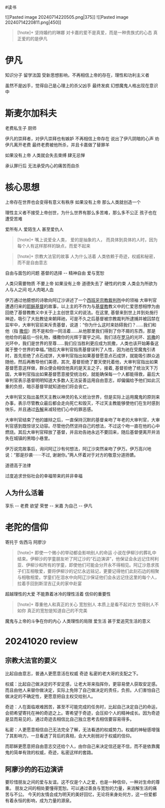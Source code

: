 #读书 

![[Pasted image 20240714220505.png|375]]
![[Pasted image 20240714220811.png|450]]
>[!note]+ 坚持婚约的琳娜
对卡嘉的爱不是真爱，而是一种贵族式的心态 
真正爱的的是伊凡

# 伊凡
知识分子 留学法国 受新思想影响，不再相信上帝的存在，理性和功利主义者

虽然不是凶手，觉得自己是心理上的杀父凶手 最终发疯 幻想魔鬼人格出现在意识中

# 斯麦尔加科夫
老费私生子
厨师

伊凡的崇拜者，对伊凡崇拜也有嫉妒 不再相信上帝存在 
说出了伊凡阴暗的心声 劝伊凡离开老费 最终老费被他所杀，并且卡嘉做了替罪羊

如果没有上帝 人类就会失去束缚 肆无忌惮

承认罪行后 无法承受内心的痛苦而自杀

# 核心思想
上帝存在世界也会变得有意义有秩序
如果没有上帝 那么人类就创造一个

理性主义者不接受上帝创世，为什么世界有那么多苦难，那么多不公正
孩子也在遭受苦难

爱所有人 爱陌生人 甚至爱仇人

>[!note]+ 嘴上说爱全人类， 爱的是抽象的人， 而具体到具体的人时，因为每个人有这样那样的缺点，而爱不起来

>[!note]+ 宗教大法官的故事
人为什么活着
人类依赖于奇迹，权威和秘密，而不是自由意志

自由与面包的问题
基督的选择 -- 精神自由 爱与宽恕

人类只需要物质 不要上帝 如果没有上帝 道德失去了 硬性的约束 人类会为所欲为 人与人之间 吃人肉喝人血

伊万通过他臆想的诗歌向阿辽沙讲述了一个[西班牙宗教裁判所](https://zh.wikipedia.org/wiki/%E8%A5%BF%E7%8F%AD%E7%89%99%E5%AE%97%E6%95%99%E8%A3%81%E5%88%A4%E6%89%80 "西班牙宗教裁判所")中的领袖 大审判官 遭遇归来的[耶稣基督](https://zh.wikipedia.org/wiki/%E8%80%B6%E7%A8%A3 "耶稣")的故事，以上主的不作为与[基督教](https://zh.wikipedia.org/wiki/%E5%9F%BA%E7%9D%A3%E6%95%99 "基督教")教义中的仁爱思想相悖为由回绝了基督教教义中关于上主创世意义的说法。在这里, 基督来到世上并到处施行神迹，吸引了大批教徒来朝拜祂，可是不久之后基督被宗教裁判所逮捕并被囚禁在监牢中，大审判官前来斥责基督，说道：“你为什么这时来妨碍我们？……我们和他（指 [撒但](https://zh.wikipedia.org/wiki/%E6%92%92%E4%BD%86 "撒但")）而不是和你一同活着……从他那里我们得到了你不屑的东西，那是他给你的最后一份礼物，播撒你的光辉于寰宇之间。我们活在[罗马](https://zh.wikipedia.org/wiki/%E7%BD%97%E9%A9%AC "罗马")的光环、[凯撒](https://zh.wikipedia.org/wiki/%E5%87%AF%E6%92%92 "凯撒")的光环中，我们是世界的至尊……我们应当胜利更应成为凯撒，人类也该开始筹备这属于整个世界的幸福。”随后大审判官指责基督误判了人性，因为祂在受魔鬼引诱时，首先拒绝了点石成饼，大审判官指出如果基督愿意点石成饼，就能吸引群众追随他，然后再教导他们美德，其次, 基督拒绝了要天使托着他，大审判官指出如果基督愿意这样做，群众便会相信他真的是天主之子，接着, 基督拒绝了统治天下万国，大审判官指出如果基督愿意接受统治权，就能确保每一个人都能得救，最后大审判官表示基督明明知道大多数人无法妥善运用自由意志，却偏偏给予他们如此沉重的负担，暗示基督早就知道他们将会丧亡。

大审判官又指出虽然天主教以神灵的名义统治世界，但是实际上运用魔鬼的原则来办事，表示尽管教众最后都会走向死亡和毁灭，不过天主教能够使他们在生时感到快乐，并且通过[告解](https://zh.wikipedia.org/wiki/%E5%92%8C%E5%A5%BD%E8%81%96%E4%BA%8B "和好圣事")来减轻他们心中的罪恶感。

大审判官结束了他的雄辩之后，一直保持沉默的基督亲吻了年老的大审判官，大审判官感到既惊讶又动容。尽管他仍然坚持自己的想法，不过这个吻一直在他的心中燃烧。其后大审判官释放了基督，并且劝告祂永远不要回来，随后基督便离开并消失在城镇的黑暗小巷里。

伊万说完故事后，询问阿辽沙有何想法，阿辽沙突然亲吻了伊万。伊万高兴地说：“那是抄袭⋯⋯不过, 谢谢你。”两人怀着对于对方的敬意分道扬镳。


道德高于法律

过度追求世俗社会的幸福带来的并非幸福

## 人为什么活着

享乐  -- 老费
欲望 荣誉 -- 米嘉
为自己 -- 伊凡

# 老陀的信仰
寄托于 佐西马 阿廖沙

>[!note]+ 即使一个微小的举动都会影响别人的命运
小说在伊柳沙的葬礼中结束。伊柳沙的学童朋友听了阿辽沙的“石边演讲”，他保证会永远记住柯利亚、伊柳沙和所有的学童，即使他们可能会分开永不得相见。阿辽沙恳求孩子们互相敬爱，要将伊柳沙的记忆永远铭记，更要记得他们此刻石边的相聚与相敬相爱。学童们在泪水中向阿辽沙保证他们会永远记住这里的每个人，拉着手回到斯涅吉辽夫的家中赴宴

超越理性的大爱 不能靠着冰冷的理性活着
信仰的重要性

>[!note]+ 尊重他人和真正的关心
宽恕别人 本质上是看不起对方 觉得别人不如你
真正的宽恕是知道自己的不完美

魔鬼与上帝的斗争在你的内心
人类理性的局限 爱生活 甚于爱追究生活的意义

# 20241020 review

## 宗教大法官的要义

比起自由意志，普通人更愿意活在权威 奇迹 私密的老大哥的支配之下。

权威：比起自己做决定的不安定感，让老大哥来指挥你，更容易使人获取安定感。而且由他人来替你做决定，实际上免除了自己做决定的责任，负担。人们害怕自己做决定的不确定性，更愿意把自主权交给别人。

奇迹：人在面临艰难困苦，甚至不可能完成的任务时，比起自己决定自己的命运，会把希望寄托在神的奇迹之上。寄希望于奇迹，会压抑个人的精神成长。因为奇迹是显而易见的，通过奇迹去相信比自己独立思考去相信要容易得多。

私密：人更愿意相信自己无法完全了解，无法看透的权威势力。权威的神秘感增强了其影响力，一旦看透了背后的真相，会大大削弱对于权威的信仰。

而耶稣更愿意把自由意志交还给个人，由你自己来决定信还是不信，而不是依靠魔鬼的简单有效的权威，奇迹，私密这样的套路。

## 阿廖沙的的石边演讲
要珍惜朋友之间的爱与友谊。这不仅是个人之爱，也是一种信仰，一种对生命的尊重。
朋友之间的相处要懂得宽恕。可以通过善良与宽恕的力量，来消解生活的痛苦与不公。
今天的友情会成为明天的美好回忆，无论将来身处何方，这一份爱都有着永恒的影响，成为力量的源泉。






